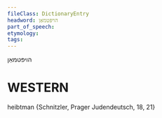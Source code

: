 ```yaml
---
fileClass: DictionaryEntry
headword: הויפּטמאַן
part_of_speech: 
etymology: 
tags: 
---
```

הויפּטמאַן

WESTERN
========

heibtman {Schnitzler, Prager Judendeutsch, 18, 21}

